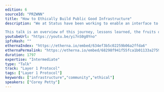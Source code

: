 ```yaml
---
edition: 6
sourceId: "PRZWNN"
title: "How to Ethically Build Public Good Infrastructure"
description: "We at Status have been working to enable an interface to Web3 since our inception. We bought into the principles of this ecosystem, and have spent extraordinary effort to not compromise on those ethics while we continue to create applications that are easily accessible while also maintaining our user's rights. 

This talk is an overview of this journey, lessons learned, the fruits of this labor, why we're doubling down on this process, and why you should to."
youtubeUrl: "https://youtu.be/yi7nS0g0Yno"
ipfsHash: ""
ethernaIndex: "https://etherna.io/embed/634ef3b5c02259b06a2ffda6"
ethernaPermalink: "https://etherna.io/embed/68298f941f55fca1b01133a2759bf8ff3f343dfaba3a9e482f5999a15397745b"
duration: 1797
expertise: "Intermediate"
type: "Talk"
track: "Layer 1 Protocol"
tags: ["Layer 1 Protocol"]
keywords: ["infrastructure","community","ethical"]
speakers: ["Corey Petty"]
---
```

